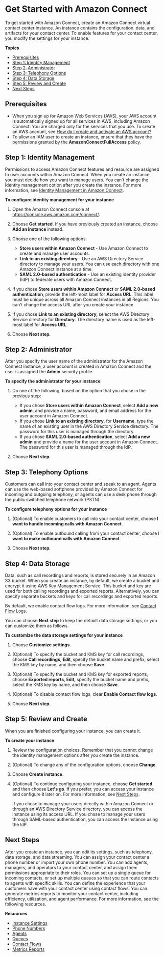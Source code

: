 # Get Started with Amazon Connect<a name="amazon-connect-get-started"></a>

To get started with Amazon Connect, create an Amazon Connect virtual contact center instance\. An instance contains the configuration, data, and artifacts for your contact center\. To enable features for your contact center, you modify the settings for your instance\.

**Topics**
+ [Prerequisites](#get-started-prerequisites)
+ [Step 1: Identity Management](#get-started-identity-management)
+ [Step 2: Administrator](#get-started-administrator)
+ [Step 3: Telephony Options](#get-started-telephony)
+ [Step 4: Data Storage](#get-started-data-storage)
+ [Step 5: Review and Create](#get-started-review)
+ [Next Steps](#get-started-next-steps)

## Prerequisites<a name="get-started-prerequisites"></a>
+ When you sign up for Amazon Web Services \(AWS\), your AWS account is automatically signed up for all services in AWS, including Amazon Connect\. You are charged only for the services that you use\. To create an AWS account, see [How do I create and activate an AWS account?](http://aws.amazon.com/premiumsupport/knowledge-center/create-and-activate-aws-account/)
+ To allow an IAM user to create an instance, ensure that they have the permissions granted by the **AmazonConnectFullAccess** policy\.

## Step 1: Identity Management<a name="get-started-identity-management"></a>

Permissions to access Amazon Connect features and resource are assigned to user accounts within Amazon Connect\. When you create an instance, you must decide how you want to manage users\. You can't change the identity management option after you create the instance\. For more information, see [Identity Management in Amazon Connect](connect-identity-management.md)\.

**To configure identity management for your instance**

1. Open the Amazon Connect console at [https://console\.aws\.amazon\.com/connect/](https://console.aws.amazon.com/connect/)\.

1. Choose **Get started**\. If you have previously created an instance, choose **Add an instance** instead\.

1. Choose one of the following options:
   + **Store users within Amazon Connect** \- Use Amazon Connect to create and manage user accounts\.
   + **Link to an existing directory** \- Use an AWS Directory Service directory to manage your users\. You can use each directory with one Amazon Connect instance at a time\.
   + **SAML 2\.0\-based authentication** \- Use an existing identity provider \(IdP\) to federate users with Amazon Connect\.

1. If you chose **Store users within Amazon Connect** or **SAML 2\.0\-based authentication**, provide the left\-most label for **Access URL**\. This label must be unique across all Amazon Connect instances in all Regions\. You can't change the access URL after you create your instance\.

1. If you chose **Link to an existing directory**, select the AWS Directory Service directory for **Directory**\. The directory name is used as the left\-most label for **Access URL**\.

1. Choose **Next step**\.

## Step 2: Administrator<a name="get-started-administrator"></a>

After you specify the user name of the administrator for the Amazon Connect instance, a user account is created in Amazon Connect and the user is assigned the **Admin** security profile\.

**To specify the administrator for your instance**

1. Do one of the following, based on the option that you chose in the previous step:
   + If you chose **Store users within Amazon Connect**, select **Add a new admin**, and provide a name, password, and email address for the user account in Amazon Connect\.
   + If you chose **Link to an existing directory**, for **Username**, type the name of an existing user in the AWS Directory Service directory\. The password for this user is managed through the directory\.
   + If you chose **SAML 2\.0\-based authentication**, select **Add a new admin** and provide a name for the user account in Amazon Connect\. The password for this user is managed through the IdP\.

1. Choose **Next step**\.

## Step 3: Telephony Options<a name="get-started-telephony"></a>

Customers can call into your contact center and speak to an agent\. Agents can use the web\-based softphone provided by Amazon Connect for incoming and outgoing telephony, or agents can use a desk phone through the public switched telephone network \(PSTN\)\.

**To configure telephony options for your instance**

1. \(Optional\) To enable customers to call into your contact center, choose **I want to handle incoming calls with Amazon Connect**\.

1. \(Optional\) To enable outbound calling from your contact center, choose **I want to make outbound calls with Amazon Connect**\.

1. Choose **Next step**\.

## Step 4: Data Storage<a name="get-started-data-storage"></a>

Data, such as call recordings and reports, is stored securely in an Amazon S3 bucket\. When you create an instance, by default, we create a bucket and encrypt it using AWS Key Management Service\. This bucket and key are used for both calling recordings and exported reports\. Alternatively, you can specify separate buckets and keys for call recordings and exported reports\.

By default, we enable contact flow logs\. For more information, see [Contact Flow Logs](contact-flow-logs.md)\.

You can choose **Next step** to keep the default data storage settings, or you can customize them as follows\.

**To customize the data storage settings for your instance**

1. Choose **Customize settings**\.

1. \(Optional\) To specify the bucket and KMS key for call recordings, choose **Call recordings**, **Edit**, specify the bucket name and prefix, select the KMS key by name, and then choose **Save**\.

1. \(Optional\) To specify the bucket and KMS key for exported reports, choose **Exported reports**, **Edit**, specify the bucket name and prefix, select the KMS key by name, and then choose **Save**\.

1. \(Optional\) To disable contact flow logs, clear **Enable Contact flow logs**\.

1. Choose **Next step**\.

## Step 5: Review and Create<a name="get-started-review"></a>

When you are finished configuring your instance, you can create it\.

**To create your instance**

1. Review the configuration choices\. Remember that you cannot change the identity management options after you create the instance\.

1. \(Optional\) To change any of the configuration options, choose **Change**\.

1. Choose **Create instance**\.

1. \(Optional\) To continue configuring your instance, choose **Get started** and then choose **Let's go**\. If you prefer, you can access your instance and configure it later on\. For more information, see [Next Steps](#get-started-next-steps)\.

   If you chose to manage your users directly within Amazon Connect or through an AWS Directory Service directory, you can access the instance using its access URL\. If you chose to manage your users through SAML\-based authentication, you can access the instance using the IdP\.

## Next Steps<a name="get-started-next-steps"></a>

After you create an instance, you can edit its settings, such as telephony, data storage, and data streaming\. You can assign your contact center a phone number or import your own phone number\. You can add agents, managers, and operators to your contact center, and assign them permissions appropriate to their roles\. You can set up a single queue for incoming contacts, or set up multiple queues so that you can route contacts to agents with specific skills\. You can define the experience that your customers have with your contact center using contact flows\. You can generate metrics reports to monitor your contact center, including efficiency, utilization, and agent performance\. For more information, see the following resources\.

**Resources**
+ [Instance Settings](amazon-connect-instances.md)
+ [Phone Numbers](contact-center-phone-number.md)
+ [Agents](connect-agents.md)
+ [Queues](connect-queues.md)
+ [Contact Flows](connect-contact-flows.md)
+ [Metrics Reports](amazon-connect-metrics.md)